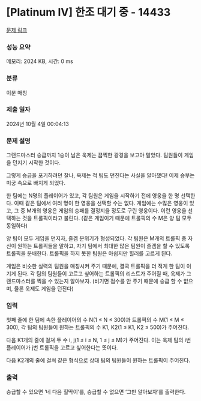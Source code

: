 # [Platinum IV] 한조 대기 중 - 14433 

[문제 링크](https://www.acmicpc.net/problem/14433) 

### 성능 요약

메모리: 2024 KB, 시간: 0 ms

### 분류

이분 매칭

### 제출 일자

2024년 10월 4일 00:04:13

### 문제 설명

<p>그랜드마스터 승급까지 1승이 남은 욱제는 끔찍한 광경을 보고야 말았다. 팀원들이 게임을 던지기 시작한 것이다.</p>

<p>그렇게 승급을 포기하려던 찰나, 욱제는 적 팀도 던진다는 사실을 알아챘다! 이제 승부는 미궁 속으로 빠지게 되었다.</p>

<p>한 팀에는 N명의 플레이어가 있고, 각 팀원은 게임을 시작하기 전에 영웅을 한 명 선택한다. 이때 같은 팀에서 여러 명이 한 영웅을 선택할 수는 없다. 게임에는 수많은 영웅이 있고, 그 중 M개의 영웅은 게임의 승패를 결정지을 정도로 구린 영웅이다. 이런 영웅을 선택하는 것을 트롤픽이라고 불린다. (같은 게임이기 때문에 트롤픽의 수 M은 양 팀 모두 동일하다)</p>

<p>양 팀이 모두 게임을 던지자, 즐겜 분위기가 형성되었다. 각 팀원은 M개의 트롤픽 중 자신이 원하는 트롤픽들을 말하고, 자기 팀에서 최대한 많은 팀원이 즐겜을 할 수 있도록 트롤픽을 분배한다. 트롤픽을 하지 못한 팀원은 아쉽지만 힐러를 고르게 된다.</p>

<p>게임은 비슷한 실력의 팀원을 매칭시켜 주기 때문에, 결국 트롤픽을 더 적게 한 팀이 이기게 된다. 각 팀의 팀원들이 고르고 싶어하는 트롤픽의 리스트가 주어질 때, 욱제가 그랜드마스터를 찍을 수 있는지 알아보자. (비기면 점수를 안 주기 때문에 승급 할 수 없으며, 물론 욱제도 게임을 던진다)</p>

### 입력 

 <p>첫째 줄에 한 팀에 속한 플레이어의 수 N(1 ≤ N ≤ 300)과 트롤픽의 수 M(1 ≤ M ≤ 300), 각 팀의 팀원들이 원하는 트롤픽의 수 K1, K2(1 ≤ K1, K2 ≤ 500)가 주어진다.</p>

<p>다음 K1개의 줄에 걸쳐 두 수 i, j(1 ≤ i ≤ N, 1 ≤ j ≤ M)가 주어진다. 이는 욱제 팀의 i번 플레이어가 j번 트롤픽을 고르고 싶어한다는 뜻이다.</p>

<p>다음 K2개의 줄에 걸쳐 같은 형식으로 상대 팀의 팀원들이 원하는 트롤픽이 주어진다.</p>

### 출력 

 <p>승급할 수 있으면 ‘네 다음 힐딱이’를, 승급할 수 없으면 ‘그만 알아보자’를 출력한다.</p>

